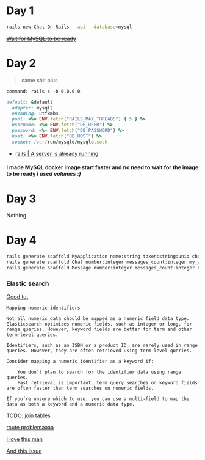 # Day 1

```bash
rails new Chat-On-Rails --api --database=mysql
```
~~[Wait for MySQL to be ready](https://stackoverflow.com/questions/42567475/docker-compose-check-if-mysql-connection-is-ready)~~

# Day 2

> same shit plus

```docker
command: rails s -b 0.0.0.0
```

```ruby
default: &default
  adapter: mysql2
  encoding: utf8mb4
  pool: <%= ENV.fetch("RAILS_MAX_THREADS") { 5 } %>
  username: <%= ENV.fetch("DB_USER") %>
  password: <%= ENV.fetch("DB_PASSWORD") %>
  host: <%= ENV.fetch("DB_HOST") %>
  socket: /var/run/mysqld/mysqld.sock
```
- [rails  | A server is already running](https://stackoverflow.com/questions/29181032/add-a-volume-to-docker-but-exclude-a-sub-folder)

#### I made MySQL docker image start faster and no need to wait for the image to be ready ***I used volumes :)***

# Day 3

Nothing 

# Day 4

```bash
rails generate scaffold MyApplication name:string token:string:uniq chats_count:integer
rails generate scaffold Chat number:integer messages_count:integer my_application:references
rails generate scaffold Message number:integer messages_count:integer body:text chat:references
```

### Elastic search
[Good tut](https://medium.com/simform-engineering/full-text-search-with-elasticsearch-in-rails-6e58a92211c5)

```
Mapping numeric identifiers

Not all numeric data should be mapped as a numeric field data type. Elasticsearch optimizes numeric fields, such as integer or long, for range queries. However, keyword fields are better for term and other term-level queries.

Identifiers, such as an ISBN or a product ID, are rarely used in range queries. However, they are often retrieved using term-level queries.

Consider mapping a numeric identifier as a keyword if:

    You don’t plan to search for the identifier data using range queries.
    Fast retrieval is important. term query searches on keyword fields are often faster than term searches on numeric fields.

If you’re unsure which to use, you can use a multi-field to map the data as both a keyword and a numeric data type.
```

TODO: join tables


[route problemaaaa](https://stackoverflow.com/questions/13064844/rails-routing-on-collection)

[I love this man](https://tihandev.com/how-to-integrate-elasticsearch-with-ruby-on-rails/)

[And this issue](https://github.com/elastic/elasticsearch-rails/issues/768)
